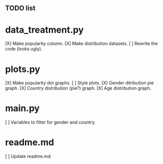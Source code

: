## TODO list

# data_treatment.py
[X] Make popularity column.
[X] Make distribution datasets.
[ ] Rewrite the code (looks ugly).

# plots.py
[X] Make popularity dot graphs.
[ ] Style plots.
[X] Gender ditribution pie graph.
[X] Country distribution (pie?) graph.
[X] Age distribution graph.

# main.py
[ ] Variables to filter for gender and country.

# readme.md
[ ] Update readme.md.